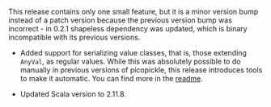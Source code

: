 This release contains only one small feature, but it is a minor version bump instead of a patch version
because the previous version bump was incorrect - in 0.2.1 shapeless dependency was updated, which is binary
incompatible with its previous versions.

* Added support for serializing value classes, that is, those extending `AnyVal`, as regular values. While this
  was absolutely possible to do manually in previous versions of picopickle, this release introduces tools to make
  it automatic. You can find more in the [readme][value-classes].
* Updated Scala version to 2.11.8.

  [value-classes]: https://github.com/netvl/picopickle#value-classes
